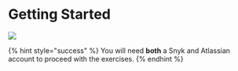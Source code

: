 # Getting Started

![](https://github.com/snyk/user-docs/tree/695c746d1b207ffdf923b84e4590d31b29e2cc73/docs/partner-workshops/.gitbook/assets/keys.png)

{% hint style="success" %}
You will need **both** a Snyk and Atlassian account to proceed with the exercises.
{% endhint %}


